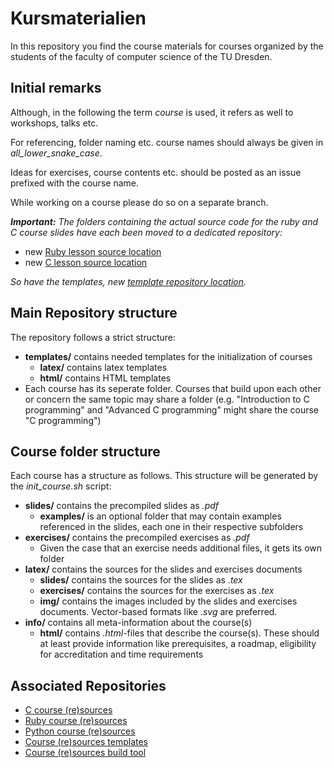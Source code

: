# Kursmaterialien
In this repository you find the course materials for courses organized by the students of the faculty of computer science of the TU Dresden.


## Initial remarks
Although, in the following the term *course* is used, it refers as well to workshops, talks etc.

For referencing, folder naming etc. course names should always be given in *all_lower_snake_case*.

Ideas for exercises, course contents etc. should be posted as an issue prefixed with the course name.

While working on a course please do so on a separate branch.

_**Important:**
The folders containing the actual source code for the ruby and C course slides have each been moved to a dedicated repository:_
* new [Ruby lesson source location](https://github.com/fsr/ruby-lessons)
* new [C lesson source location](https://github.com/fsr/c-lessons)

_So have the templates, new [template repository location](https://github.com/fsr/lesson-templates)._

## Main Repository structure
The repository follows a strict structure:
* **templates/** contains needed templates for the initialization of courses
  * **latex/** contains latex templates
  * **html/** contains HTML templates
* Each course has its seperate folder. Courses that build upon each other or concern the same topic may share a folder (e.g. "Introduction to C programming" and "Advanced C programming" might share the course "C programming")

## Course folder structure
Each course has a structure as follows. This structure will be generated by the *init_course.sh* script:
* **slides/** contains the precompiled slides as *.pdf*
  * **examples/** is an optional folder that may contain examples referenced in the slides, each one in their respective subfolders
* **exercises/** contains the precompiled exercises as *.pdf*
  * Given the case that an exercise needs additional files, it gets its own folder
* **latex/** contains the sources for the slides and exercises documents
  * **slides/** contains the sources for the slides as *.tex*
  * **exercises/** contains the sources for the exercises as *.tex*
  * **img/** contains the images included by the slides and exercises documents. Vector-based formats like *.svg* are preferred.
* **info/** contains all meta-information about the course(s)
  * **html/** contains *.html*-files that describe the course(s). These should at least provide information like prerequisites, a roadmap, eligibility for accreditation and time requirements

## Associated Repositories

* [C course (re)sources](https://github.com/fsr/c-lessons)
* [Ruby course (re)sources](https://github.com/fsr/ruby-lessons)
* [Python course (re)sources](https://github.com/fsr/python-lessons)
* [Course (re)sources templates](https://github.com/fsr/lesson-templates)
* [Course (re)sources build tool](https://github.com/fsr/lesson-builder)
